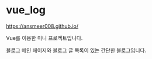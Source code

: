 # vue_log

https://ansmeer008.github.io/

Vue를 이용한 미니 프로젝트입니다.

블로그 메인 페이지와 블로그 글 목록이 있는 간단한 블로그입니다.
